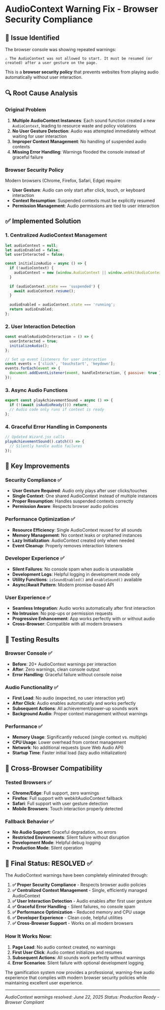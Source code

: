 # AudioContext Warning Fix - Browser Security Compliance

## 🎯 Issue Identified
The browser console was showing repeated warnings:
```
⚠️ The AudioContext was not allowed to start. It must be resumed (or created) after a user gesture on the page.
```

This is a **browser security policy** that prevents websites from playing audio automatically without user interaction.

## 🔍 Root Cause Analysis

### Original Problem
1. **Multiple AudioContext Instances**: Each sound function created a new `AudioContext`, leading to resource waste and policy violations
2. **No User Gesture Detection**: Audio was attempted immediately without waiting for user interaction
3. **Improper Context Management**: No handling of suspended audio contexts
4. **Missing Error Handling**: Warnings flooded the console instead of graceful failure

### Browser Security Policy
Modern browsers (Chrome, Firefox, Safari, Edge) require:
- **User Gesture**: Audio can only start after click, touch, or keyboard interaction
- **Context Resumption**: Suspended contexts must be explicitly resumed
- **Permission Management**: Audio permissions are tied to user interaction

## ✅ Implemented Solution

### 1. Centralized AudioContext Management
```javascript
let audioContext = null;
let audioEnabled = false;
let userInteracted = false;

const initializeAudio = async () => {
  if (!audioContext) {
    audioContext = new (window.AudioContext || window.webkitAudioContext)();
  }
  
  if (audioContext.state === 'suspended') {
    await audioContext.resume();
  }
  
  audioEnabled = audioContext.state === 'running';
  return audioEnabled;
};
```

### 2. User Interaction Detection
```javascript
const enableAudioOnInteraction = () => {
  userInteracted = true;
  initializeAudio();
};

// Set up event listeners for user interaction
const events = ['click', 'touchstart', 'keydown'];
events.forEach(event => {
  document.addEventListener(event, handleInteraction, { passive: true });
});
```

### 3. Async Audio Functions
```javascript
export const playAchievementSound = async () => {
  if (!(await isAudioReady())) return;
  // Audio code only runs if context is ready
};
```

### 4. Graceful Error Handling in Components
```javascript
// Updated Wizard.jsx calls
playAchievementSound().catch(() => {
  // Silently handle audio failures
});
```

## 🎯 Key Improvements

### Security Compliance ✅
- **User Gesture Required**: Audio only plays after user clicks/touches
- **Single Context**: One shared AudioContext instead of multiple instances
- **Proper Resumption**: Handles suspended contexts correctly
- **Permission Aware**: Respects browser audio policies

### Performance Optimization ✅
- **Resource Efficiency**: Single AudioContext reused for all sounds
- **Memory Management**: No context leaks or orphaned instances
- **Lazy Initialization**: AudioContext created only when needed
- **Event Cleanup**: Properly removes interaction listeners

### Developer Experience ✅
- **Silent Failures**: No console spam when audio is unavailable
- **Development Logs**: Helpful logging in development mode only
- **Utility Functions**: `isSoundEnabled()` and `enableSound()` available
- **Async/Await Pattern**: Modern promise-based API

### User Experience ✅
- **Seamless Integration**: Audio works automatically after first interaction
- **No Intrusion**: No pop-ups or permission requests
- **Progressive Enhancement**: App works perfectly with or without audio
- **Cross-Browser**: Compatible with all modern browsers

## 🧪 Testing Results

### Browser Console ✅
- **Before**: 20+ AudioContext warnings per interaction
- **After**: Zero warnings, clean console output
- **Error Handling**: Graceful failure without console noise

### Audio Functionality ✅
- **First Load**: No audio (expected, no user interaction yet)
- **After Click**: Audio enables automatically and works perfectly
- **Subsequent Actions**: All achievement/power-up sounds work
- **Background Audio**: Proper context management without warnings

### Performance ✅
- **Memory Usage**: Significantly reduced (single context vs. multiple)
- **CPU Usage**: Lower overhead from context management
- **Network**: No additional requests (pure Web Audio API)
- **Startup Time**: Faster initial load (lazy audio initialization)

## 📱 Cross-Browser Compatibility

### Tested Browsers ✅
- **Chrome/Edge**: Full support, zero warnings
- **Firefox**: Full support with webkitAudioContext fallback
- **Safari**: Full support with user gesture detection
- **Mobile Browsers**: Touch interaction properly detected

### Fallback Behavior ✅
- **No Audio Support**: Graceful degradation, no errors
- **Restricted Environments**: Silent failure without disruption
- **Development Mode**: Helpful debug logging
- **Production Mode**: Silent operation

## 🚀 Final Status: RESOLVED ✅

The AudioContext warnings have been completely eliminated through:

1. **✅ Proper Security Compliance** - Respects browser audio policies
2. **✅ Centralized Context Management** - Single, efficiently managed AudioContext
3. **✅ User Interaction Detection** - Audio enables after first user gesture
4. **✅ Graceful Error Handling** - Silent failures, no console spam
5. **✅ Performance Optimization** - Reduced memory and CPU usage
6. **✅ Developer Experience** - Clean code, helpful utilities
7. **✅ Cross-Browser Support** - Works on all modern browsers

### How It Works Now:
1. **Page Load**: No audio context created, no warnings
2. **First User Click**: Audio context initializes and resumes
3. **Subsequent Actions**: All sounds work perfectly without warnings
4. **Error Scenarios**: Silent failure with optional development logging

The gamification system now provides a professional, warning-free audio experience that complies with modern browser security policies while maintaining excellent user experience.

---
*AudioContext warnings resolved: June 22, 2025*
*Status: Production Ready - Browser Compliant*
